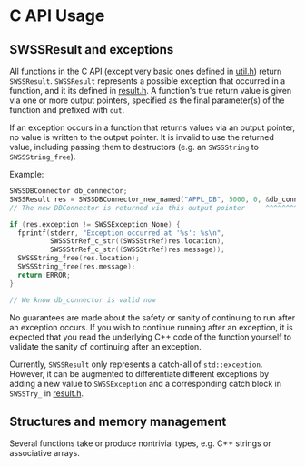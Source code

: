 # C API Usage

## SWSSResult and exceptions

All functions in the C API (except very basic ones defined in [util.h](util.h))
return `SWSSResult`. `SWSSResult` represents a possible exception that occurred
in a function, and it its defined in [result.h](result.h). A function's true
return value is given via one or more output pointers, specified as the final
parameter(s) of the function and prefixed with `out`.

If an exception occurs in a function that returns values via an output
pointer, no value is written to the output pointer. It is invalid to use the
returned value, including passing them to destructors (e.g. an `SWSSString`
to `SWSSString_free`).

Example:
```c
SWSSDBConnector db_connector;
SWSSResult res = SWSSDBConnector_new_named("APPL_DB", 5000, 0, &db_connector);
// The new DBConnector is returned via this output pointer     ^^^^^^^^^^^^^

if (res.exception != SWSSException_None) {
  fprintf(stderr, "Exception occurred at '%s': %s\n", 
          SWSSStrRef_c_str((SWSSStrRef)res.location), 
          SWSSStrRef_c_str((SWSSStrRef)res.message));
  SWSSString_free(res.location);
  SWSSString_free(res.message);
  return ERROR;
}

// We know db_connector is valid now
```

No guarantees are made about the safety or sanity of continuing to run after
an exception occurs. If you wish to continue running after an exception, it
is expected that you read the underlying C++ code of the function yourself to
validate the sanity of continuing after an exception.

Currently, `SWSSResult` only represents a catch-all of `std::exception`.
However, it can be augmented to differentiate different exceptions by adding a
new value to `SWSSException` and a corresponding catch block in `SWSSTry_` in
[result.h](result.h).

## Structures and memory management

Several functions take or produce nontrivial types, e.g. C++ strings
or associative arrays. 
